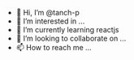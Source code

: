 - 👋 Hi, I’m @tanch-p
- 👀 I’m interested in ...
- 🌱 I’m currently learning reactjs
- 💞️ I’m looking to collaborate on ...
- 📫 How to reach me ...

<!---
tanch-p/tanch-p is a ✨ special ✨ repository because its `README.md` (this file) appears on your GitHub profile.
You can click the Preview link to take a look at your changes.
--->
